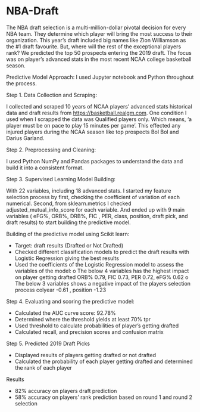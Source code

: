 # NBA-Draft
The NBA draft selection is a multi-million-dollar pivotal decision for every NBA team. 
They determine which player will bring the most success to their organization. 
This year’s draft included big names like Zion Williamson as the #1 draft favourite. 
But, where will the rest of the exceptional players rank? We predicted the top 50 prospects entering the 2019 draft. 
The focus was on player’s advanced stats in the most recent NCAA college basketball season.

Predictive Model Approach: I used Jupyter notebook and Python throughout the process. 

Step 1. Data Collection and Scraping:

I collected and scraped 10 years of NCAA players’ advanced stats historical data and draft results from  https://basketball.realgm.com. One condition I used when I scrapped the data was Qualified players only. Which means, ‘a player must be on pace to play 15 minutes per game’. This effected any injured players during the NCAA season like top prospects Bol Bol  and Darius Garland. 

Step 2. Preprocessing and Cleaning:

I used Python NumPy and Pandas packages to understand the data and build it into a consistent format.

Step 3. Supervised Learning Model Building:  

With 22 variables, including 18 advanced stats. I started my feature selection process by
first, checking the coefficient of variation of each numerical. Second, from sklearn.metrics I checked adjusted_mutual_info_score for each variable. And ended up with 9 main variables ( eFG%, ORB%, DRB%, FIC , PER, class, position, draft pick, and draft results) to start building the predictive model.

Building of the predictive model using Scikit learn:
-	Target: draft results (Drafted or Not Drafted)
-	Checked different classification models to predict the draft results with Logistic Regression giving the best results
-	Used the coefficients of the Logistic Regression model to assess the variables of the model:
o	The below 4 variables has the highest impact on player getting drafted
ORB% 0.79, FIC 0.73, PER 0.72, eFG% 0.62
o	The below 3 variables shows a negative impact of the players selection process
colyear -0.61 , position -1.23

Step 4. Evaluating and scoring the predictive model:

-	Calculated the AUC curve score: 92.78%
-	Determined where the threshold yields at least 70% tpr
-	Used threshold to calculate probabilities of player’s getting drafted 
-	Calculated recall, and precision scores and confusion matrix

Step 5. Predicted 2019 Draft Picks

-	Displayed results of players getting drafted or not drafted 
-	Calculated the probability of each player getting drafted and determined the rank of each player

Results
-	82% accuracy on players draft prediction
-	58% accuracy on players’ rank prediction based on round 1 and round 2 selection
